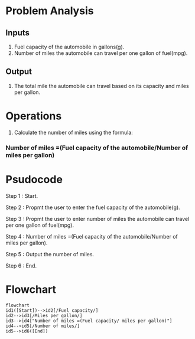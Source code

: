 # Problem Analysis
## Inputs
1. Fuel capacity of the automobile in gallons(g).
2. Number of miles the automobile can travel per one gallon of fuel(mpg).
## Output
1. The total mile the automobile can travel based on its capacity and miles per gallon. 
# Operations
1. Calculate the number of miles using the formula:
### Number of miles =(Fuel capacity of the automobile/Number of miles per gallon)

# Psudocode
Step 1 : Start.

Step 2 : Propmt the user to enter the fuel capacity of the automobile(g).

Step 3 : Propmt the user to enter number of miles the automobile can travel per one gallon of fuel(mpg).
     

     
 Step 4 : Number of miles =(Fuel capacity of the automobile/Number of miles per gallon).
 
 Step 5 : Output the number of miles.
 
 Step 6 : End.


# Flowchart
``` mermaid
flowchart 
id1([Start])-->id2[/Fuel capacity/]
id2-->id3[/Miles per gallon/]
id3-->id4["Number of miles =(Fuel capacity/ miles per gallon)"]
id4-->id5[/Number of miles/]
id5-->id6([End])
```
